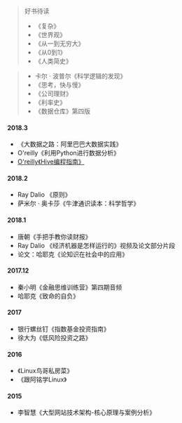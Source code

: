 
> 好书待读
>- 《复杂》
>- 《世界观》
>- 《从一到无穷大》
>- 《从0到1》
>- 《人类简史》

>- 卡尔 · 波普尔《科学逻辑的发现》
>- 《思考，快与慢》
>- 《公司理财》
>- 《利率史》
>- 《数据仓库》第四版

#### 2018.3
- 《大数据之路：阿里巴巴大数据实践》
- O'reilly《利用Python进行数据分析》
- [O'reilly《Hive编程指南》](https://huamingao.github.io/readingnotes/Hive%20Programing/)

#### 2018.2
- Ray Dalio 《原则》 
- 萨米尔 · 奥卡莎《牛津通识读本：科学哲学》

#### 2018.1
- 唐朝《手把手教你读财报》
- Ray Dalio 《经济机器是怎样运行的》视频及论文部分片段
- 论文：哈耶克《论知识在社会中的应用》

#### 2017.12
- 秦小明《金融思维训练营》第四期音频
- 哈耶克《致命的自负》

#### 2017
- 银行螺丝钉《指数基金投资指南》
- 徐大为《低风险投资之路》

#### 2016
- 《Linux鸟哥私房菜》
- 《跟阿铭学Linux》

#### 2015
- 李智慧《大型网站技术架构-核心原理与案例分析》

